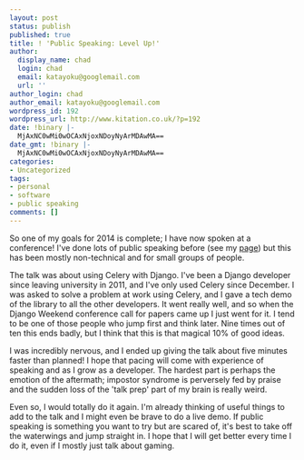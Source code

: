 ```yaml
---
layout: post
status: publish
published: true
title: ! 'Public Speaking: Level Up!'
author:
  display_name: chad
  login: chad
  email: katayoku@googlemail.com
  url: ''
author_login: chad
author_email: katayoku@googlemail.com
wordpress_id: 192
wordpress_url: http://www.kitation.co.uk/?p=192
date: !binary |-
  MjAxNC0wMi0wOCAxNjoxNDoyNyArMDAwMA==
date_gmt: !binary |-
  MjAxNC0wMi0wOCAxNjoxNDoyNyArMDAwMA==
categories:
- Uncategorized
tags:
- personal
- software
- public speaking
comments: []
---
```

<p>So one of my goals for 2014 is complete; I have now spoken at a conference! I've done lots of public speaking before (see my <a href="http://www.kitation.co.uk/?page_id=91" target="_blank">page</a>) but this has been mostly non-technical and for small groups of people.</p>
<p>The talk was about using Celery with Django. I've been a Django developer since leaving university in 2011, and I've only used Celery since December. I was asked to solve a problem at work using Celery, and I gave a tech demo of the library to all the other developers. It went really well, and so when the Django Weekend conference call for papers came up I just went for it. I tend to be one of those people who jump first and think later. Nine times out of ten this ends badly, but I think that this is that magical 10% of good ideas.</p>
<p>I was incredibly nervous, and I ended up giving the talk about five minutes faster than planned! I hope that pacing will come with experience of speaking and as I grow as a developer. The hardest part is perhaps the emotion of the aftermath; impostor syndrome is perversely fed by praise and the sudden loss of the 'talk prep' part of my brain is really weird.</p>
<p>Even so, I would totally do it again. I'm already thinking of useful things to add to the talk and I might even be brave to do a live demo. If public speaking is something you want to try but are scared of, it's best to take off the waterwings and jump straight in. I hope that I will get better every time I do it, even if I mostly just talk about gaming.</p>
